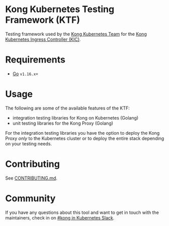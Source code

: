 
# Kong Kubernetes Testing Framework (KTF)

Testing framework used by the [Kong Kubernetes Team][team] for the [Kong Kubernetes Ingress Controller (KIC)][kic].

[team]:https://github.com/orgs/Kong/teams/team-k8s
[kic]:https://github.com/kong/kubernetes-ingress-controller

# Requirements

* [Go][go] `v1.16.x+`

[go]:https://go.dev

# Usage

The following are some of the available features of the KTF:

- integration testing libraries for Kong on Kubernetes (Golang)
- unit testing libraries for the Kong Proxy (Golang)

For the integration testing libraries you have the option to deploy the Kong Proxy _only_ to the Kubernetes cluster or to deploy the entire stack depending on your testing needs.

# Contributing

See [CONTRIBUTING.md](/CONTRIBUTING.md).

# Community

If you have any questions about this tool and want to get in touch with the maintainers, check in on [#kong in Kubernetes Slack][slack].

[slack]:https://kubernetes.slack.com/messages/kong
